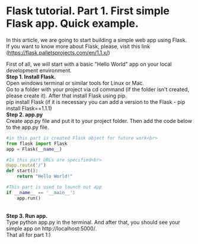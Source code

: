 # Flask tutorial. Part 1. First simple Flask app. Quick example. <br>
In this article, we are going to start building a simple web app using Flask. <br>
If you want to know more about Flask, please, visit this link (https://flask.palletsprojects.com/en/1.1.x/)<br>

First of all, we will start with a basic "Hello World" app on your local development environment.<br>
<b>Step 1. Install Flask.</b> <br>
Open windows terminal or similar tools for Linux or Mac.<br>
Go to a folder with your project via cd command (if the folder isn't created, please create it). After that install Flask using pip.<br>
pip install Flask (if it is necessary you can add a version to the Flask -  pip install Flask==1.1.1)<br>
<b>Step 2. app.py</b><br>
Create app.py file and put it to your project folder. Then add the code below to the app.py file.<br>
```python
#in this part is created Flask object for future work<br>
from flask import Flask
app = Flask(__name__)

#In this part URLs are specified<br>
@app.route('/')
def start():
    return "Hello World!"

#This part is used to launch out app
if __name__ == '__main__':
    app.run()
```
<br>
<b>Step 3. Run app.</b><br>
Type python app.py in the terminal. And after that, you should see your simple app on  http://localhost:5000/.<br>
That all for part 1:)<br>






